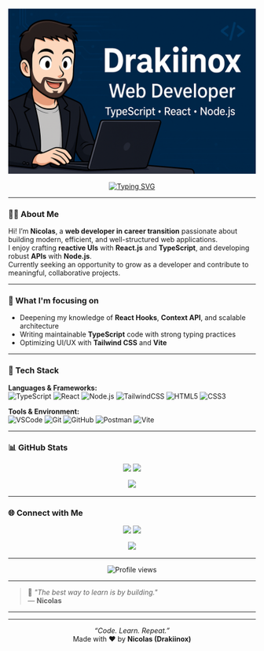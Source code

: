 <!-- 🌟 GitHub Profile README – Drakiinox 🌟 -->

<p align="center">
  <img src="baniereGithub.png" alt="Drakiinox Banner" />
</p>

<p align="center">
  <a href="https://github.com/Drakiinox">
    <img src="https://readme-typing-svg.herokuapp.com?font=Fira+Code&pause=1000&color=38B2AC&center=true&vCenter=true&width=600&lines=Full+Stack+Web+Developer;TypeScript+%7C+React.js+%7C+Node.js;TailwindCSS+%7C+Clean+Code+Enthusiast;Always+learning+new+things+🚀" alt="Typing SVG" />
  </a>
</p>

---

### 👨‍💻 About Me

Hi! I’m **Nicolas**, a **web developer in career transition** passionate about building modern, efficient, and well-structured web applications.  
I enjoy crafting **reactive UIs** with **React.js** and **TypeScript**, and developing robust **APIs** with **Node.js**.  
Currently seeking an opportunity to grow as a developer and contribute to meaningful, collaborative projects.

---

### 🧠 What I'm focusing on
- Deepening my knowledge of **React Hooks**, **Context API**, and scalable architecture  
- Writing maintainable **TypeScript** code with strong typing practices  
- Optimizing UI/UX with **Tailwind CSS** and **Vite**

---

### 🚀 Tech Stack

**Languages & Frameworks:**  
![TypeScript](https://img.shields.io/badge/-TypeScript-3178C6?logo=typescript&logoColor=white)
![React](https://img.shields.io/badge/-React-61DAFB?logo=react&logoColor=black)
![Node.js](https://img.shields.io/badge/-Node.js-339933?logo=node.js&logoColor=white)
![TailwindCSS](https://img.shields.io/badge/-TailwindCSS-38B2AC?logo=tailwind-css&logoColor=white)
![HTML5](https://img.shields.io/badge/-HTML5-E34F26?logo=html5&logoColor=white)
![CSS3](https://img.shields.io/badge/-CSS3-1572B6?logo=css3&logoColor=white)

**Tools & Environment:**  
![VSCode](https://img.shields.io/badge/-VS%20Code-007ACC?logo=visual-studio-code&logoColor=white)
![Git](https://img.shields.io/badge/-Git-F05032?logo=git&logoColor=white)
![GitHub](https://img.shields.io/badge/-GitHub-181717?logo=github&logoColor=white)
![Postman](https://img.shields.io/badge/-Postman-FF6C37?logo=postman&logoColor=white)
![Vite](https://img.shields.io/badge/-Vite-646CFF?logo=vite&logoColor=white)

---

### 📊 GitHub Stats

<p align="center">
  <img src="https://github-readme-stats-git-masterrstaa-rickstaa.vercel.app/api?username=Drakiinox&show_icons=true&theme=tokyonight" height="165">
  <img src="https://github-readme-stats-git-masterrstaa-rickstaa.vercel.app/api/top-langs/?username=Drakiinox&layout=compact&theme=tokyonight" height="165">
</p>

<p align="center">
  <img src="https://streak-stats.demolab.com?user=Drakiinox&theme=tokyonight" height="165" />
</p>


---

### 🌐 Connect with Me

<p align="center">
  <img src="https://github-readme-stats-git-masterrstaa-rickstaa.vercel.app/api?username=Drakiinoxx&show_icons=true&theme=tokyonight" height="165">
  <img src="https://github-readme-stats-git-masterrstaa-rickstaa.vercel.app/api/top-langs/?username=Drakiinoxx&layout=compact&theme=tokyonight" height="165">
</p>

<p align="center">
  <img src="https://streak-stats.demolab.com?user=Drakiinoxx&theme=tokyonight" height="165" />
</p>

---

<p align="center">
  <img src="https://komarev.com/ghpvc/?username=Drakiinox&style=for-the-badge&color=38B2AC" alt="Profile views" />
</p>

---

> 🧩 *"The best way to learn is by building."*  
> — **Nicolas**

---

---

<p align="center">
  <i>“Code. Learn. Repeat.”</i><br/>
  Made with ❤️ by <strong>Nicolas (Drakiinox)</strong>
</p>



<!--
**Drakiinoxx/Drakiinoxx** is a ✨ _special_ ✨ repository because its `README.md` (this file) appears on your GitHub profile.

Here are some ideas to get you started:

